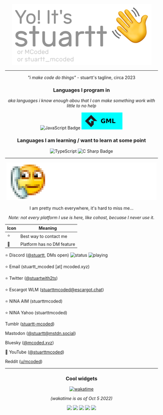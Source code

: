 <div align="center">
<a href="https://mcoded.xyz/"><img src="./assets/gitHello.png" alt="Yo! It's stuartt (or MCoded, or stuartt_mcoded)"></a>

---


*"i make code do things"* - stuartt's tagline, circa 2023
  


### Languages I program in
  
*aka languages i know enough abou that I can make something work with little to no help*

![JavaScript Badge](https://img.shields.io/badge/JavaScript-F7DF1E?logo=javascript&logoColor=000&style=for-the-badge)
![GML Badge](./assets/GML.svg)

### Languages I am learning / want to learn at some point

![TypeScript](https://img.shields.io/badge/typescript-%23007ACC.svg?style=for-the-badge&logo=typescript&logoColor=white)
![C Sharp Badge](https://img.shields.io/badge/C%20Sharp-239120?logo=csharp&logoColor=fff&style=for-the-badge)

---

<img src="./assets/contact.png" alt="Contact me!">

I am pretty much everywhere, it's hard to miss me...

<i>Note: not every platform I use is here, like cohost, becuase I never use it.</i>

|Icon|Meaning|
|---|---|
|⭐|Best way to contact me|
|🔵|Platform has no DM feature|

</div>

⭐ Discord ([@stuartt](https://discord.com/users/284804878604435476), DMs open) ![status](https://api.statusbadges.me/badge/status/284804878604435476?simple=true) ![playing](https://api.statusbadges.me/badge/playing/284804878604435476)

⭐ Email (stuartt_mcoded [at] mcoded.xyz)

⭐ Twitter ([@stuartwith2ts](twitter.com/stuartwith2ts))

⭐ Escargot WLM (stuarttmcoded@escargot.chat)

⭐ NINA AIM (stuarttmcoded)

⭐ NINA Yahoo (stuarttmcoded)

Tumblr ([stuartt-mcoded](https://stuartt-mcoded.tumblr.com/))

Mastodon ([@stuartt@mstdn.social](https://mstdn.social/@stuartt))

Bluesky ([@mcoded.xyz](https://bsky.app/profile/mcoded.xyz))

🔵 YouTube ([@stuarttmcoded](https://www.youtube.com/c/stuarttmcoded))

Reddit ([u/mcoded](https://www.reddit.com/user/MCoded/))

<div align="center">

---

### Cool widgets
  
[![wakatime](https://wakatime.com/badge/user/d262f742-f024-4cd6-bd3b-05145a89e4b0.svg)](https://wakatime.com/@d262f742-f024-4cd6-bd3b-05145a89e4b0)

*(wakatime is as of Oct 5 2022)*
  
![](https://github-profile-summary-cards.vercel.app/api/cards/profile-details?username=RealMCoded&theme=github_dark)
![](https://github-profile-summary-cards.vercel.app/api/cards/repos-per-language?username=RealMCoded&theme=github_dark) ![](https://github-profile-summary-cards.vercel.app/api/cards/most-commit-language?username=RealMCoded&theme=github_dark)
![](https://github-profile-summary-cards.vercel.app/api/cards/stats?username=RealMCoded&theme=github_dark) ![](https://github-profile-summary-cards.vercel.app/api/cards/productive-time?username=RealMCoded&theme=github_dark)
</div>

